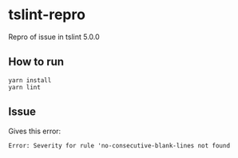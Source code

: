 # tslint-repro
Repro of issue in tslint 5.0.0

## How to run
```
yarn install
yarn lint
```

## Issue
Gives this error:

```
Error: Severity for rule 'no-consecutive-blank-lines not found
```
